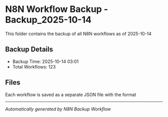 # N8N Workflow Backup - Backup_2025-10-14

This folder contains the backup of all N8N workflows as of 2025-10-14

## Backup Details
- Backup Time: 2025-10-14 03:01
- Total Workflows: 123

## Files
Each workflow is saved as a separate JSON file with the format

---
*Automatically generated by N8N Backup Workflow*